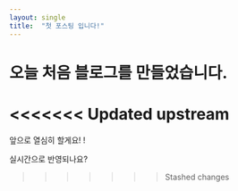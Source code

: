 ```yaml
---
layout: single
title:  "첫 포스팅 입니다!"
---
```


# 오늘 처음 블로그를 만들었습니다.
<<<<<<< Updated upstream
=======

앞으로 열심히 할게요! !

실시간으로 반영되나요?
>>>>>>> Stashed changes
